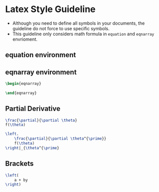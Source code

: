 # Latex Style Guideline

* Although you need to define all symbols in your documents, the guideline do not force to use specific symbols.
* This guideline only considers math formula in `equation` and `eqnarray` envrioment.

## equation environment

## eqnarray environment

```latex
\begin{eqnarray}
    
\end{eqnarray}
```

## Partial Derivative

```latex
\frac{\partial}{\partial \theta} 
f(\theta)
```

```latex
\left.
    \frac{\partial}{\partial \theta^{\prime}} 
    f(\theta)
\right|_{\theta^{\prime}
```

## Brackets


```latex
\left(
    a + by
\right)
```
